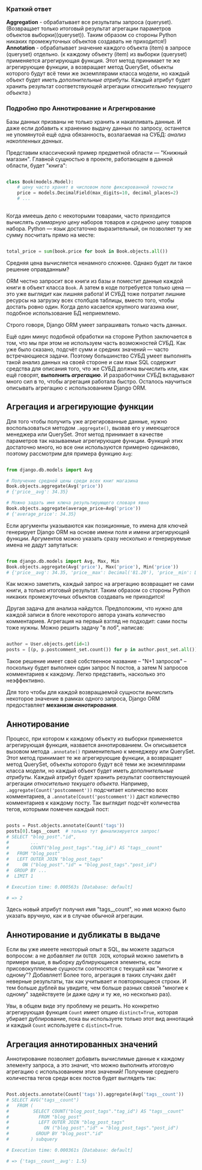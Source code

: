 
### Краткий ответ

**Aggregation** - обрабатывает все результаты запроса (queryset). (Возвращает только итоговый результат агрегации параметров объектов выборки((queryset)). Таким образом со стороны Python никаких промежуточных объектов создавать не приходится!)
**Annotation** - обрабатывает значение каждого объекта (item) в запросе (queryset) отдельно. (к каждому объекту (item) из выборки (queryset) применяется агрегирующая функция. Этот метод принимает те же агрегирующие функции, а возвращает метод QuerySet, объекты которого будут всё теми же экземплярами класса модели, но каждый объект будет иметь _дополнительные атрибуты_. Каждый атрибут будет хранить результат соответствующей агрегации _относительно текущего объекта_.)

### Подробно про Аннотирование и Агрегирование

Базы данных призваны не только хранить и накапливать данные. И даже если добавить к хранению выдачу данных по запросу, останется не упомянутой ещё одна обязанность, возлагаемая на СУБД: _анализ накопленных данных_.

Представим классический пример предметной области — "Книжный магазин". Главной сущностью в проекте, работающем в данной области, будет "книга":

```python

class Book(models.Model):
    # цену часто хранят в числовом поле фиксированной точности
    price = models.DecimalField(max_digits=10, decimal_places=2)
    # ...
    
```

Когда имеешь дело с некоторыми товарами, часто приходится вычислять _суммарную цену_ наборов товаров и _среднюю цену_ товаров набора. Python — язык достаточно выразительный, он позволяет ту же сумму посчитать прямо на месте:

```python

total_price = sum(book.price for book in Book.objects.all())

```

Средняя цена вычисляется ненамного сложнее. Однако будет ли такое решение оправданным?

ORM честно запросит все книги из базы и поместит данные каждой книги в объект класса `Book`. А затем в коде потребуется только цена — это уже выглядит как лишняя работа! И СУБД тоже потратит лишние ресурсы на загрузку всех столбцов таблицы, вместо того, чтобы достать ровно один. Когда дело касается крупного магазина книг, подобное использование БД неприемлемо.

Строго говоря, Django ORM умеет запрашивать только часть данных.

Ещё один минус подобной обработки на стороне Python заключается в том, что мы при этом не используем часть возможностей СУБД. Как уже было сказано, подсчёт сумм и средних значений — часто встречающиеся задачи. Поэтому большинство СУБД умеет выполнять такой анализ данных на своей стороне и сам язык SQL содержит средства для описания того, что же СУБД должна вычислить или, как ещё говорят, **выполнить _агрегацию_**. И разработчики СУБД вкладывают много сил в то, чтобы агрегация работала быстро. Осталось научиться описывать агрегацию с использованием Django ORM.

## Агрегация и агрегирующие функции

Для того чтобы получить уже агрегированные данные, нужно воспользоваться методом `.aggregate()`, вызвав его у имеющегося менеджера или QuerySet. Этот метод принимает в качестве параметров так называемые агрегирующие функции. Функций этих достаточно много, но все они используются примерно одинаково, поэтому рассмотрим для примера функцию `Avg`:

```python

from django.db.models import Avg

# Получение средней цены среди всех книг магазина
Book.objects.aggregate(Avg('price'))
# {'price__avg': 34.35}

# Можно задать имя ключа результирующего словаря явно
Book.objects.aggregate(average_price=Avg('price'))
# {'average_price': 34.35}
```

Если аргументы указываются как позиционные, то имена для ключей генерирует Django ORM на основе имени поля и имени агрегирующей функции. Аргументов можно указать сразу несколько и генерируемые имена не дадут запутаться:

```python

from django.db.models import Avg, Max, Min
Book.objects.aggregate(Avg('price'), Max('price'), Min('price'))
# {'price__avg': 34.35, 'price__max': Decimal('81.20'), 'price__min': Decimal('12.99')}

```

Как можно заметить, каждый запрос на агрегацию возвращает не сами книги, а только итоговый результат. Таким образом со стороны Python никаких промежуточных объектов создавать не приходится!

Другая задача для анализа найдутся. Предположим, что нужно для каждой записи в блоге некоторого автора узнать количество комментариев. Агрегация на первый взгляд не подходит: сами посты тоже нужны. Можно решить задачу "в лоб", написав:

```python

author = User.objects.get(id=1)
posts = [(p, p.postcomment_set.count()) for p in author.post_set.all()]

```

Такое решение имеет своё собственное название – "N+1 запросов" – поскольку будет выполнен один запрос N постов, а затем N запросов комментариев к каждому. Легко представить, насколько это неэффективно.

Для того чтобы для каждой возвращаемой сущности _вычислить_ некоторое значение в рамках одного запроса, Django ORM предоставляет **механизм _аннотирования_**.

## Аннотирование

Процесс, при котором к каждому объекту из выборки применяется агрегирующая функция, назвается аннотированием. Он описывается вызовом метода `.annotate()` применительно к менеджеру или QuerySet. Этот метод принимает те же агрегирующие функции, а возвращает метод QuerySet, объекты которого будут всё теми же экземплярами класса модели, но каждый объект будет иметь _дополнительные атрибуты_. Каждый атрибут будет хранить результат соответствующей агрегации _относительно текущего объекта_. Например, `.aggregate(Count('postcomment'))` подсчитает количество всех комментариев, а `.annotate(Count('postcomment'))` даст количество комментариев к каждому посту. Так выглядит подсчёт количества тегов, которыми помечен каждый пост:

```python

posts = Post.objects.annotate(Count('tags'))
posts[0].tags__count  # только тут финализируется запрос!
# SELECT "blog_post"."id",
#        ...
#        COUNT("blog_post_tags"."tag_id") AS "tags__count"
#   FROM "blog_post"
#   LEFT OUTER JOIN "blog_post_tags"
#     ON ("blog_post"."id" = "blog_post_tags"."post_id")
#  GROUP BY ...
#  LIMIT 1

# Execution time: 0.000563s [Database: default]

# => 2
```

Здесь новый атрибут получил имя "tags__count", но имя можно было указать вручную, как и в случае обычной агрегации.

## Аннотирование и дубликаты в выдаче

Если вы уже имеете некоторый опыт в SQL, вы можете задаться вопросом: а не добавляет ли `OUTER JOIN`, который можно заметить в примере выше, в выборку дублирующиеся элементы, если присовокупляемые сущности соотносятся с текущей как "многие к одному"? Добавляет! Более того, агрегация в таких случаях даёт неверные результаты, так как учитывает и повторяющиеся строки. И тем больше дублей вы увидите, чем больше разных связей "многие к одному" задействуете (и даже одну и ту же, но несколько раз).

Увы, в общем виде эту проблему не решить. Но конкретно агрегирующая функция `Count` имеет опцию `distinct=True`, которая убирает дублирование, пока вы используете только этот вид аннотаций и каждый `Count` используете с `distinct=True`.

## Агрегация аннотированных значений

Аннотирование позволяет добавить вычислимые данные к каждому элементу запроса, а это значит, что можно выполнить итоговую агрегацию с использованием этих значений! Получение среднего количества тегов среди всех постов будет выглядеть так:

```python

Post.objects.annotate(Count('tags')).aggregate(Avg('tags__count'))
# SELECT AVG("tags__count")
#   FROM (
#         SELECT COUNT("blog_post_tags"."tag_id") AS "tags__count"
#           FROM "blog_post"
#           LEFT OUTER JOIN "blog_post_tags"
#             ON ("blog_post"."id" = "blog_post_tags"."post_id")
#          GROUP BY "blog_post"."id"
#        ) subquery

# Execution time: 0.000361s [Database: default]

# => {'tags__count__avg': 1.5}
```